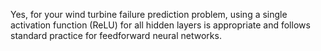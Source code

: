 



Yes, for your wind turbine failure prediction problem, using a single activation function (ReLU) for all hidden layers is appropriate and follows standard practice for feedforward neural networks.
